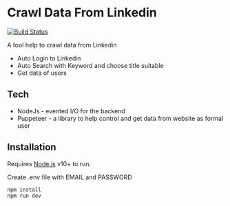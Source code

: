 # Crawl Data From Linkedin
[![Build Status](https://travis-ci.org/joemccann/dillinger.svg?branch=master)](https://travis-ci.org/joemccann/dillinger)

A tool help to crawl data from Linkedin
- Auto Login to Linkedin
- Auto Search with Keyword and choose title suitable
- Get data of users

## Tech
- NodeJs - evented I/O for the backend
- Puppeteer - a library to help control and get data from website as formal user

## Installation
Requires [Node.js](https://nodejs.org/) v10+ to run.

Create .env file with EMAIL and PASSWORD

```sh
npm install
npm run dev
```